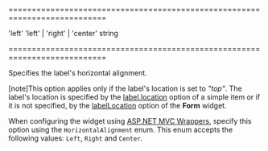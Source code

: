 <!--**
/*-------------------------------------------
    Auto-generated file. Do not modify.
-------------------------------------------

**-->
===========================================================================
<!--default-->'left'<!--/default-->
<!--acceptValues-->'left' | 'right' | 'center'<!--/acceptValues-->
<!--type-->string<!--/type-->
===========================================================================

<!--shortDescription-->
Specifies the label's horizontal alignment.
<!--/shortDescription-->

<!--fullDescription-->
[note]This option applies only if the label's location is set to *"top"*. The label's location is specified by the [label.location]({basewidgetpath}/Item_Types/SimpleItem/label/#location) option of a simple item or if it is not specified, by the [labelLocation](/Documentation/ApiReference/UI_Widgets/dxForm/Configuration/#labelLocation) option of the **Form** widget.

When configuring the widget using [ASP.NET MVC Wrappers](/Documentation/Guide/ASP.NET_MVC_Wrappers/Fundamentals/), specify this option using the `HorizontalAlignment` enum. This enum accepts the following values: `Left`, `Right` and `Center`.
<!--/fullDescription-->